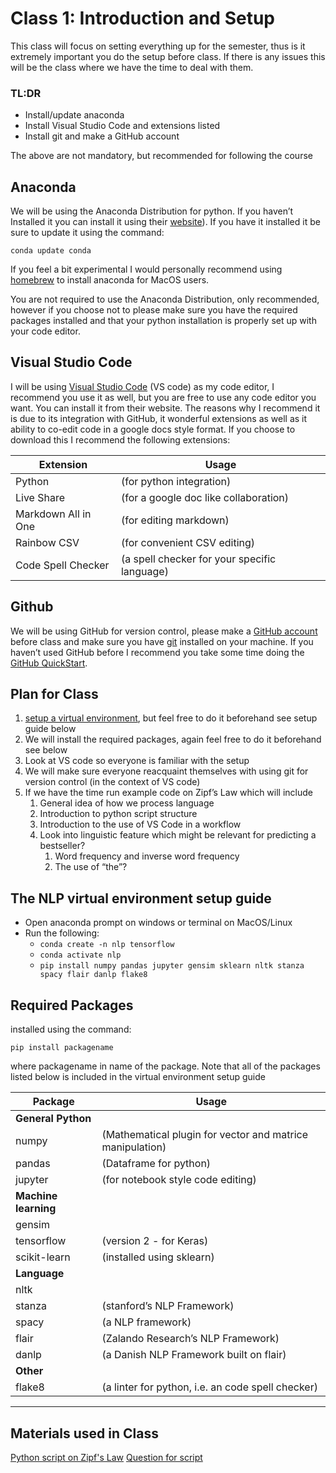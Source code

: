 # Class 1: Introduction and Setup
This class will focus on setting everything up for the semester, thus is it extremely important you do the setup before class. If there is any issues this will be the class where we have the time to deal with them.

### TL:DR
 - Install/update anaconda
 - Install Visual Studio Code and extensions listed
 - Install git and make a GitHub account

The above are not mandatory, but recommended for following the course


## Anaconda
We will be using the Anaconda Distribution for python. If you haven’t Installed it you can install it using their [website](https://docs.anaconda.com/anaconda/install)). If you have it installed it be sure to update it using the command:

`conda update conda`

If you feel a bit experimental I would personally recommend using [homebrew](https://brew.sh) to install anaconda for MacOS users. 

You are not required to use the Anaconda Distribution, only recommended, however if you choose not to please make sure you have the required packages installed and that your python installation is properly set up with your code editor.

## Visual Studio Code
I will be using [Visual Studio Code](https://code.visualstudio.com) (VS code) as my code editor, I recommend you use it as well, but you are free to use any code editor you want. You can install it from their website. The reasons why I recommend it is due to its integration with GitHub, it wonderful extensions as well as it ability to co-edit code in a google docs style format. If you choose to download this I recommend the following extensions:

|Extension| Usage | 
|---|---|
|Python | (for python integration) |
|Live Share | (for a google doc like collaboration) |
|Markdown All in One | (for editing markdown) |
|Rainbow CSV |				(for convenient CSV editing) |
|Code Spell Checker | (a spell checker for your specific language) |


## Github
We will be using GitHub for version control, please make a [GitHub account](https://github.com) before class and make sure you have [git](https://git-scm.com/downloads) installed on your machine. If you haven’t used GitHub before I recommend you take some time doing the [GitHub QuickStart](https://docs.github.com/en/github/getting-started-with-github/quickstart).


## Plan for Class
1.  [setup a virtual environment](https://uoa-eresearch.github.io/eresearch-cookbook/recipe/2014/11/20/conda/), but feel free to do it beforehand see setup guide below
2. We will install the required packages, again feel free to do it beforehand see below
3. Look at VS code so everyone is familiar with the setup
4. We will make sure everyone reacquaint themselves with using git for version control (in the context of VS code)
5. If we have the time run example code on Zipf’s Law which will include
    1. General idea of how we process language
    2. Introduction to python script structure
    3. Introduction to the use of VS Code in a workflow
    4. Look into linguistic feature which might be relevant for predicting a bestseller?
        1. Word frequency and inverse word frequency
        2. The use of “the”?


## The NLP virtual environment setup guide
- Open anaconda prompt on windows or terminal on MacOS/Linux 
- Run the following:
  - `conda create -n nlp tensorflow`
  - `conda activate nlp`
  - `pip install numpy pandas jupyter gensim sklearn nltk stanza spacy flair danlp flake8`


## Required Packages
installed using the command:

`pip install packagename`

where packagename in name of the package. Note that all of the packages listed below is included in the virtual environment setup guide

|Package| Usage | 
|----------|------------|
| **General Python** |  |
| numpy | (Mathematical plugin for vector and matrice manipulation) |
| pandas | (Dataframe for python) |
|jupyter | (for notebook style code editing) |
|**Machine learning** |
|gensim| |
|tensorflow | (version 2 - for Keras)|
|scikit-learn | (installed using sklearn) |
| **Language** | |
|nltk ||
|stanza | (stanford’s NLP Framework) |
|spacy |  (a NLP framework) |
|flair| (Zalando Research’s NLP Framework) |
|danlp | (a Danish NLP Framework built on flair) |
|**Other**| |
|flake8 | (a linter for python, i.e. an code spell checker) |


---

## Materials used in Class
[Python script on Zipf's Law](classroom_materials/class_01/zipfs_law.py) 
[Question for script](classroom_materials/class_01/question_for_script.md)


<!---
Personal Notes on lecture structure:

1. Installation of Anaconda, VS code, and GitHub
2. Make the virtual environment for NLP (if they have already made it just add tensorflow 2 to it)
3. Intro to VS code
   1. General interface
   2. Linting
   3. Git
   4. liveshare
   5. Other tasks such as Markdown and csv
4. Script


Job application
chcaa@cas.au.dk
-->

